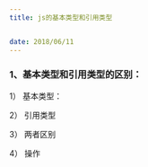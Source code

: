 ```yaml
---
title: js的基本类型和引用类型


date: 2018/06/11
---
```


### 1、基本类型和引用类型的区别：

1） 基本类型： 

2）  引用类型

3） 两者区别

4） 操作

		